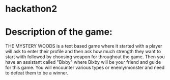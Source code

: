 # hackathon2
# Description of the game:
THE MYSTERY WOODS is a text based game where it started with a player will ask to enter their profile and then ask how much strength 
they want to start wiith followed by choosing weapon for throughout the game. Then you have an assistant called "Bixby" where Bixby 
will be your friend and guide for this game. You will encounter various types or enemy/monster and need to defeat them to be a winner.
